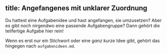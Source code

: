 title: Angefangenes mit unklarer Zuordnung
---
Du hattest eine Aufgabenidee und hast angefangen, sie umzusetzen?
Aber es gibt noch nirgendwo eine passende Aufgabengruppe?
Dann gehört die teilfertige Aufgabe hier rein!

Wenn es erst nur ein Stichwort oder eine _ganz kurze_ Idee gibt, 
gehört das hingegen nach `aufgabenideen.md`.
